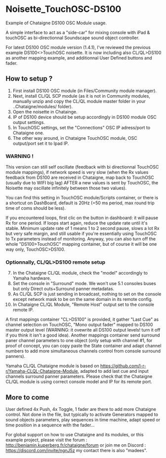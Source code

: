 # Noisette_TouchOSC-DS100
Example of Chataigne DS100 OSC Module usage.

A simple interface to act as a "side-car" for mixing console with iPad & touchOSC as bi-directionnal Soundscape sound object controller.

For latest DS100 OSC module version (1.4.1), I've reviewed the previous example DS100<>TouchOSC noisette.
It is now including also CL/QL>DS100 as another mapping example, and additionnal User Defined buttons and fader.

## How to setup ?
1. First install DS100 OSC module (in Files/Community module manager).
2. Next, install CL/QL SCP module (as it is not in Community modules, manually unzip and copy the CL/QL module master folder in your ..Chataigne/modules/ folder).
3. Open the noisette in Chatainge.
4. IP of DS100 device should be setup accordingly in DS100 module OSC output settings.
5. In TouchOSC settings, set the "Connections" OSC IP adress/port to Chataigne one.
6. The other way around, in Chataigne TouchOSC module, OSC output/port set it to Ipad IP.

### WARNING !
This version can still self oscillate (feedback with bi directionnal TouchOSC module mappings), if network speed is very slow (when the Rx values feedback from DS100 are received in Chataigne, map back to TouchOSC (usually due to WIFI big lag) AFTER a new values is sent by TouchOSC, the Noisette may oscillate infinitely between those two values).

You can find this setting in TouchOSC module/Scripts container, or there is a shortcut on DashBoard, default is 20Hz (=50 ms period, max round trip time of coms should be less).

If you encountered loops, first clic on the button in dashboard: it will pause Rx for one period. If loops start again, reduce the update rate until it's stable. 
Minimum update rate of 1 means 1 to 2 second pause, slows a lot Rx but very safe margin, and still usable if you're essentially using TouchOSC to Tx parameters instead of monitoring. Anyway, you can also turn off the whole "DS100>TouchOSC" mapping container, but of course it will be one way only, TouchOSC>DS100.

### Optionnally, CL/QL>DS100 remote setup
7. In the Chataigne CL/QL module, check the "model" accordingly to Yamaha hardware.
8. Set the console in "Surround" mode. We won't use 5.1 consoles buses but only Direct outs+Surround panner metadatas.
9. As CL/QL SCP is just sending in broadcast, nothing to set on the console except network mask to be on the same domain in its remote config.
10. In Chataigne CL/QL Module, "Remote Host" output set to the console remote IP.

A first mappings container "CL>DS100" is provided, it gather "Last Cue" as channel selection on TouchOSC, "Mono output fader" mapped to DS100 master output level (WARNING: it ovewrite all DS100 output levels! turn it off if you think it isn't a good idea).
Another mappings container send surround paner channel parameters to one object (only setup with channel #1, for proof of concept, you can copy paste the State container and adapt channel numbers to add more simultaneous channels control from console surround panners).

Yamaha CL/QL Chataigne module is based on https://github.com/l-r-r/Yamaha-CLQL-Chataigne-Module, adapted to add last cue and input channels surround panner parameters.
Please check that the Chataigne CL/QL module is using correct console model and IP for its remote port.

## More to come
User defined 4x Push, 4x Toggle, 1 fader are there to add more Chataigne control. Not done in the file, but typically to activate Generators mapped to sound objects parameters, play sequences in time machine, adapt speed or time position in a sequence with the fader...

For global support on how to use Chataigne and its modules, or this example project, please visit the forum : http://benjamin.kuperberg.fr/chataigne/forum or join me on Discord : https://discord.com/invite/ngnJ5z my contact there is also "madees".
